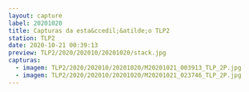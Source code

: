 ```yaml
---
layout: capture
label: 20201020
title: Capturas da esta&ccedil;&atilde;o TLP2
station: TLP2
date: 2020-10-21 00:39:13
preview: TLP2/2020/202010/20201020/stack.jpg
capturas:
  - imagem: TLP2/2020/202010/20201020/M20201021_003913_TLP_2P.jpg
  - imagem: TLP2/2020/202010/20201020/M20201021_023746_TLP_2P.jpg
---
```

